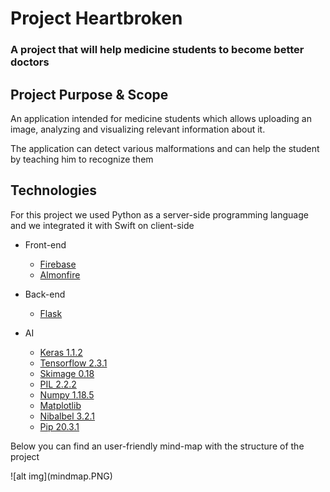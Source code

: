 # Project Heartbroken #

### A project that will help medicine students to become better doctors ###

## Project Purpose & Scope ##

<p>An application intended for medicine students which allows uploading an image, analyzing and visualizing relevant information about it.</p>
<p>The application can detect various malformations and can help the student by teaching him to recognize them</p>

## Technologies ##

<p>For this project we used Python as a server-side programming language and we integrated it with Swift on client-side</p>
<The following are the frameworks and libraries used in developing the application:>

* Front-end
  - [Firebase](https://firebase.google.com)
  - [Almonfire](https://github.com/Alamofire/Alamofire)

* Back-end
  - [Flask](https://flask.palletsprojects.com/en/1.1.x/)
  
* AI
  - [Keras 1.1.2](https://keras.io/)
  - [Tensorflow 2.3.1](https://www.tensorflow.org/)
  - [Skimage 0.18](https://scikit-image.org/docs/dev/api/skimage.html)
  - [PIL 2.2.2](https://pillow.readthedocs.io/en/stable/)
  - [Numpy 1.18.5](https://numpy.org/)
  - [Matplotlib](https://matplotlib.org/)
  - [Nibalbel 3.2.1](https://nipy.org/nibabel/)
  - [Pip 20.3.1](https://pypi.org/project/pip/)
 <p>Below you can find an user-friendly mind-map with the structure of the project </p>
 ![alt img](mindmap.PNG)
